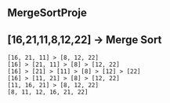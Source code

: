 ## MergeSortProje

[16,21,11,8,12,22] -> Merge Sort
--------------------------------------------------
    [16, 21, 11] > [8, 12, 22]
    [16] > [21, 11] > [8] > [12, 22]
    [16] > [21] > [11] > [8] > [12] > [22]
    [16] > [11, 21] > [8] > [12, 22]
    [11, 16, 21] > [8, 12, 22]
    [8, 11, 12, 16, 21, 22]